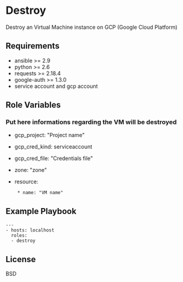 Destroy
=========

Destroy an Virtual Machine instance on GCP (Google Cloud Platform)

Requirements
------------

* ansible >= 2.9
* python >= 2.6
* requests >= 2.18.4
* google-auth >= 1.3.0
* service account and gcp account

Role Variables
--------------

### Put here informations regarding the VM will be destroyed

* gcp_project: "Project name"

* gcp_cred_kind: serviceaccount

* gcp_cred_file: "Credentials file"

* zone: "zone"

* resource:
       
       * name: "VM name"

Example Playbook
----------------
```
---
- hosts: localhost
  roles:
  - destroy
```
License
-------

BSD
